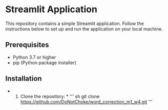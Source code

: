 # Streamlit Application
This repository contains a simple Streamlit application. Follow the instructions below to set up and run the application on your local machine.

## Prerequisites
- Python 3.7 or higher
- pip (Python package installer)

## Installation
* 1. Clone the repository: *
  ''' sh
  git clone https://github.com/DoNotChoke/word_correction_m1_w4.git
  '''
  
